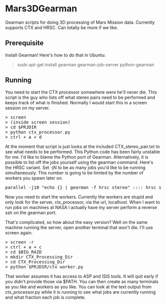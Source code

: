 Mars3DGearman
=============

Gearman scripts for doing 3D processing of Mars Mission data. Currently supports CTX and HRSC. Can totally be more if we like.

## Prerequisite

Install Gearman! Here's how to do that in Ubuntu:
> sudo apt-get install gearman gearman-job-server python-gearman

## Running

You need to start the CTX processor somewhere were he'll never die. This script is the guy who lists off what stereo pairs need to be performed and keeps track of what is finished. Normally I would start this in a screen session on my server.

<pre>
> screen
> (inside screen session)
> cd $PRJDIR
> python ctx_processor.py
> ctrl + a + d
</pre>

At the moment that script is just looks at the included CTX_stereo_pair.txt to see what needs to be performed. This Python code has been fairly unstable for me. I'd like to blame the Python port of Gearman. Alternatively, it is possible to list off the jobs yourself using the gearman command. Here's the HRSC variant. Set -jN to be as many jobs you'd like to be running simultaneously. This number is going to be limited by the number of workers you spawn later on.

<pre>
parallel -j10 "echo {} | gearman -f hrsc_stereo" :::: hrsc_stereo_sort.csv
</pre>

Now you need to start the workers. Currently the workers are stupid and only look for the server, ctx_processor, via the url, localhost. When I want to run jobs on machines at NASA I actually have my server perform a reverse ssh on the gearman port.

That's complicated, so how about the easy version? Well on the same machine running the server, open another terminal that won't die. I'll use screen again.

<pre>
> screen -r
> ctrl + a + c
> cd $BIG_RAID
> mkdir CTX_Processing_Dir
> cd CTX_Processing_Dir
> python $PRJDIR/ctx_worker.py
</pre>

That worker assumes it has access to ASP and ISIS tools. It will quit early if you didn't provide those via $PATH. You can then create as many terminals as you like and workers as you like. You can look at the text output from ctx_processor.py while it is running to see what jobs are currently running and what fraction each job is complete.

